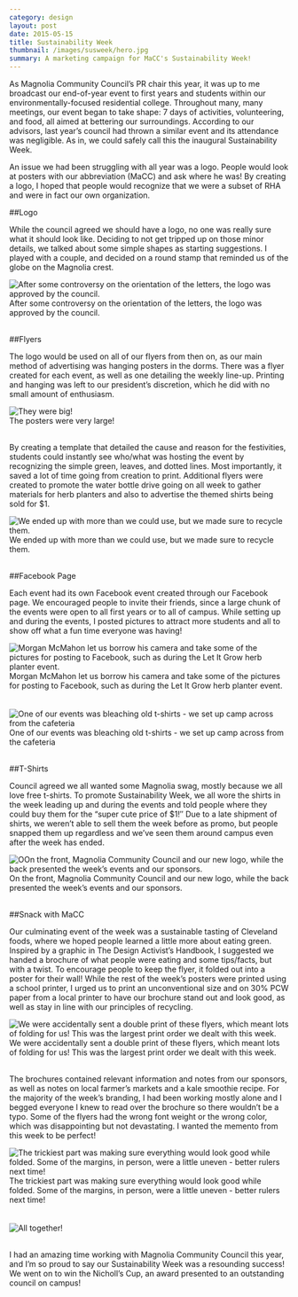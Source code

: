```yaml
---
category: design
layout: post
date: 2015-05-15
title: Sustainability Week
thumbnail: /images/susweek/hero.jpg
summary: A marketing campaign for MaCC's Sustainability Week! 
---
```

As Magnolia Community Council’s PR chair this year, it was up to me broadcast our end-of-year event to first years and students within our environmentally-focused residential college. Throughout many, many meetings, our event began to take shape: 7 days of activities, volunteering, and food, all aimed at bettering our surroundings. According to our advisors, last year’s council had thrown a similar event and its attendance was negligible. As in, we could safely call this the inaugural Sustainability Week.

An issue we had been struggling with all year was a logo. People would look at posters with our abbreviation (MaCC) and ask where he was! By creating a logo, I hoped that people would recognize that we were a subset of RHA and were in fact our own organization.

##Logo

While the council agreed we should have a logo, no one was really sure what it should look like. Deciding to not get tripped up on those minor details, we talked about some simple shapes as starting suggestions. I played with a couple, and decided on a round stamp that reminded us of the globe on the Magnolia crest. 
<div class = "post-image">
<image alt ="After some controversy on the orientation of the letters, the logo was approved by the council." src= "/images/susweek/minutes.png"/> <br/>
After some controversy on the orientation of the letters, the logo was approved by the council. 
</div>
<br/>

##Flyers

The logo would be used on all of our flyers from then on, as our main method of advertising was hanging posters in the dorms. There was a flyer created for each event, as well as one detailing the weekly line-up. Printing and hanging was left to our president’s discretion, which he did with no small amount of enthusiasm.
<div class = "post-image">
<image alt ="They were big!" src= "/images/susweek/big_poster.jpg"/> <br/>
The posters were very large! 
</div>
<br/>

By creating a template that detailed the cause and reason for the festivities, students could instantly see who/what was hosting the event by recognizing the simple green, leaves, and dotted lines. Most importantly, it saved a lot of time going from creation to print.
Additional flyers were created to promote the water bottle drive going on all week to gather materials for herb planters and also to advertise the themed shirts being sold for $1.
<div class = "post-image">
<image alt ="We ended up with more than we could use, but we made sure to recycle them." src= "/images/susweek/bottles.jpg"/> <br/>
We ended up with more than we could use, but we made sure to recycle them. 
</div>
<br/>

##Facebook Page

Each event had its own Facebook event created through our Facebook page. We encouraged people to invite their friends, since a large chunk of the events were open to all first years or to all of campus. While setting up and during the events, I posted pictures to attract more students and all to show off what a fun time everyone was having!
<div class = "post-image">
<image alt ="Morgan McMahon let us borrow his camera and take some of the pictures for posting to Facebook, such as during the Let It Grow herb planter event. " src= "/images/susweek/directions.jpg"/> <br/>
Morgan McMahon let us borrow his camera and take some of the pictures for posting to Facebook, such as during the Let It Grow herb planter event. 
</div>
<br/>

<br/>
<div class = "post-image">
<image alt ="One of our events was bleaching old t-shirts - we set up camp across from the cafeteria " src= "/images/susweek/bleach.jpg"/> <br/>
One of our events was bleaching old t-shirts - we set up camp across from the cafeteria
</div>
<br/>

##T-Shirts

Council agreed we all wanted some Magnolia swag, mostly because we all love free t-shirts. To promote Sustainability Week, we all wore the shirts in the week leading up and during the events and told people where they could buy them for the “super cute price of $1!″ Due to a late shipment of shirts, we weren’t able to sell them the week before as promo, but people snapped them up regardless and we’ve seen them around campus even after the week has ended. 

<div class = "post-image">
<image alt ="OOn the front, Magnolia Community Council and our new logo, while the back presented the week’s events and our sponsors." src= "/images/susweek/shirts.jpg"/> <br/>
On the front, Magnolia Community Council and our new logo, while the back presented the week’s events and our sponsors.
</div>
<br/>

##Snack with MaCC

Our culminating event of the week was a sustainable tasting of Cleveland foods, where we hoped people learned a little more about eating green. Inspired by a graphic in The Design Activist’s Handbook,  I suggested we handed a brochure of what people were eating and some tips/facts, but with a twist. To encourage people to keep the flyer, it folded out into a poster for their wall! While the rest of the week’s posters were printed using a school printer, I urged us to print an unconventional size and on 30% PCW paper from a local printer to have our brochure stand out and look good, as well as stay in line with our principles of recycling. 

<div class = "post-image">
<image alt ="We were accidentally sent a double print of these flyers, which meant lots of folding for us! This was the largest print order we dealt with this week." src= "/images/susweek/flyer.jpg"/> <br/>
We were accidentally sent a double print of these flyers, which meant lots of folding for us! This was the largest print order we dealt with this week.</div>
<br/>

The brochures contained relevant information and notes from our sponsors, as well as notes on local farmer’s markets and a kale smoothie recipe. For the majority of the week’s branding, I had been working mostly alone and I begged everyone I knew to read over the brochure so there wouldn’t be a typo. Some of the flyers had the wrong font weight or the wrong color, which was disappointing but not devastating. I wanted the memento from this week to be perfect!

<div class = "post-image">
<image alt ="The trickiest part was making sure everything would look good while folded. Some of the margins, in person, were a little uneven - better rulers next time!" src= "/images/susweek/keep.jpg"/> <br/>
The trickiest part was making sure everything would look good while folded. Some of the margins, in person, were a little uneven - better rulers next time!</div>
<br/>
<br/>

<div class = "post-image">
<image alt ="All together!" src= "/images/susweek/hero.jpg"/> <br/>
</div>
<br/>

I had an amazing time working with Magnolia Community Council this year, and I’m so proud to say our Sustainability Week was a resounding success! We went on to win the Nicholl’s Cup, an award presented to an outstanding council on campus!
